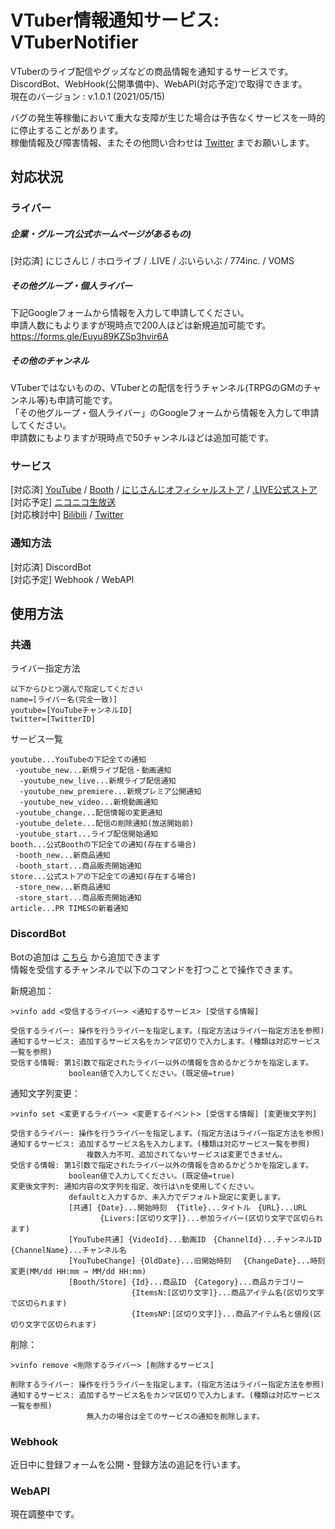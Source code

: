 # VTuber情報通知サービス: VTuberNotifier
VTuberのライブ配信やグッズなどの商品情報を通知するサービスです。    
DiscordBot、WebHook(公開準備中)、WebAPI(対応予定)で取得できます。   
現在のバージョン : v.1.0.1 (2021/05/15)
  
バグの発生等稼働において重大な支障が生じた場合は予告なくサービスを一時的に停止することがあります。    
稼働情報及び障害情報、またその他問い合わせは [Twitter](https://www.twitter.com/chromeru0312) までお願いします。    

## 対応状況
### ライバー
##### 企業・グループ(公式ホームページがあるもの)
[対応済] にじさんじ / ホロライブ / .LIVE / ぶいらいぶ / 774inc. / VOMS  
##### その他グループ・個人ライバー    
下記Googleフォームから情報を入力して申請してください。    
申請人数にもよりますが現時点で200人ほどは新規追加可能です。    
https://forms.gle/Euyu89KZSp3hvir6A
##### その他のチャンネル    
VTuberではないものの、VTuberとの配信を行うチャンネル(TRPGのGMのチャンネル等)も申請可能です。    
「その他グループ・個人ライバー」のGoogleフォームから情報を入力して申請してください。    
申請数にもよりますが現時点で50チャンネルほどは追加可能です。   
### サービス  
\[対応済] [YouTube](https://www.youtube.com/) / [Booth](https://booth.pm/) / [にじさんじオフィシャルストア](https://shop.nijisanji.jp/) / [.LIVE公式ストア](https://4693.live/)    
\[対応予定] [ニコニコ生放送](https://live.nicovideo.jp/)  
\[対応検討中] [Bilibili](https://www.bilibili.com/) / [Twitter](https://twitter.com/)  
### 通知方法  
[対応済] DiscordBot  
[対応予定] Webhook / WebAPI  

## 使用方法
### 共通
ライバー指定方法
```
以下からひとつ選んで指定してください
name=[ライバー名(完全一致)]  
youtube=[YouTubeチャンネルID]  
twitter=[TwitterID]  
```

サービス一覧
```
youtube...YouTubeの下記全ての通知 
 -youtube_new...新規ライブ配信・動画通知  
  -youtube_new_live...新規ライブ配信通知
  -youtube_new_premiere...新規プレミア公開通知
  -youtube_new_video...新規動画通知
 -youtube_change...配信情報の変更通知  
 -youtube_delete...配信の削除通知(放送開始前) 
 -youtube_start...ライブ配信開始通知  
booth...公式Boothの下記全ての通知(存在する場合)  
 -booth_new...新商品通知  
 -booth_start...商品販売開始通知
store...公式ストアの下記全ての通知(存在する場合)  
 -store_new...新商品通知  
 -store_start...商品販売開始通知  
article...PR TIMESの新着通知
```
### DiscordBot
Botの追加は [こちら](https://discord.com/api/oauth2/authorize?client_id=799182985600958494&permissions=133184&scope=bot) から追加できます    
情報を受信するチャンネルで以下のコマンドを打つことで操作できます。

新規追加：
```
>vinfo add <受信するライバー> <通知するサービス> [受信する情報]  
  
受信するライバー: 操作を行うライバーを指定します。(指定方法はライバー指定方法を参照)  
通知するサービス: 追加するサービス名をカンマ区切りで入力します。(種類は対応サービス一覧を参照)
受信する情報: 第1引数で指定されたライバー以外の情報を含めるかどうかを指定します。
             boolean値で入力してください。(既定値=true)
```

通知文字列変更：
```
>vinfo set <変更するライバー> <変更するイベント> [受信する情報] [変更後文字列]  
  
受信するライバー: 操作を行うライバーを指定します。(指定方法はライバー指定方法を参照)  
通知するサービス: 追加するサービス名を入力します。(種類は対応サービス一覧を参照)
                 複数入力不可、追加されてないサービスは変更できません。
受信する情報: 第1引数で指定されたライバー以外の情報を含めるかどうかを指定します。
             boolean値で入力してください。(既定値=true)
変更後文字列: 通知内容の文字列を指定、改行は\nを使用してください。 
             defaultと入力するか、未入力でデフォルト設定に変更します。
             [共通] {Date}...開始時刻  {Title}...タイトル　{URL}...URL
                    {Livers:[区切り文字]}...参加ライバー(区切り文字で区切られます)
             [YouTube共通] {VideoId}...動画ID　{ChannelId}...チャンネルID　{ChannelName}...チャンネル名
             [YouTubeChange] {OldDate}...旧開始時刻　 {ChangeDate}...時刻変更(MM/dd HH:mm → MM/dd HH:mm)
             [Booth/Store] {Id}...商品ID　{Category}...商品カテゴリー
                           {ItemsN:[区切り文字]}...商品アイテム名(区切り文字で区切られます)
                           {ItemsNP:[区切り文字]}...商品アイテム名と値段(区切り文字で区切られます)
```

削除：
```
>vinfo remove <削除するライバー> [削除するサービス]   
  
削除するライバー: 操作を行うライバーを指定します。(指定方法はライバー指定方法を参照)
通知するサービス: 追加するサービス名をカンマ区切りで入力します。(種類は対応サービス一覧を参照)
                 無入力の場合は全てのサービスの通知を削除します。  
```

### Webhook
近日中に登録フォームを公開・登録方法の追記を行います。

### WebAPI
現在調整中です。
